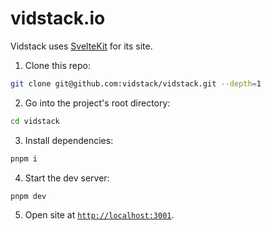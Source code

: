 # vidstack.io

Vidstack uses [SvelteKit](https://kit.svelte.dev) for its site.

1. Clone this repo:

```bash
git clone git@github.com:vidstack/vidstack.git --depth=1
```

2. Go into the project's root directory:

```bash
cd vidstack
```

3. Install dependencies:

```bash
pnpm i
```

4. Start the dev server:

```bash
pnpm dev
```

5. Open site at [`http://localhost:3001`](http://localhost:3001).
